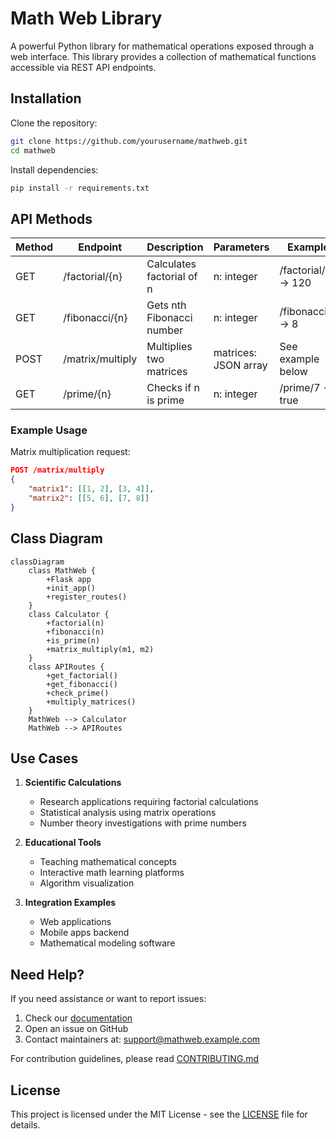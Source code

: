 # Math Web Library

A powerful Python library for mathematical operations exposed through a web interface. This library provides a collection of mathematical functions accessible via REST API endpoints.

## Installation

Clone the repository:
```bash
git clone https://github.com/yourusername/mathweb.git
cd mathweb
```

Install dependencies:
```bash
pip install -r requirements.txt
```

## API Methods

| Method | Endpoint | Description | Parameters | Example |
|--------|----------|-------------|------------|---------|
| GET | /factorial/{n} | Calculates factorial of n | n: integer | /factorial/5 → 120 |
| GET | /fibonacci/{n} | Gets nth Fibonacci number | n: integer | /fibonacci/6 → 8 |
| POST | /matrix/multiply | Multiplies two matrices | matrices: JSON array | See example below |
| GET | /prime/{n} | Checks if n is prime | n: integer | /prime/7 → true |

### Example Usage

Matrix multiplication request:
```json
POST /matrix/multiply
{
    "matrix1": [[1, 2], [3, 4]],
    "matrix2": [[5, 6], [7, 8]]
}
```

## Class Diagram

```mermaid
classDiagram
    class MathWeb {
        +Flask app
        +init_app()
        +register_routes()
    }
    class Calculator {
        +factorial(n)
        +fibonacci(n)
        +is_prime(n)
        +matrix_multiply(m1, m2)
    }
    class APIRoutes {
        +get_factorial()
        +get_fibonacci()
        +check_prime()
        +multiply_matrices()
    }
    MathWeb --> Calculator
    MathWeb --> APIRoutes
```

## Use Cases

1. **Scientific Calculations**
   - Research applications requiring factorial calculations
   - Statistical analysis using matrix operations
   - Number theory investigations with prime numbers

2. **Educational Tools**
   - Teaching mathematical concepts
   - Interactive math learning platforms
   - Algorithm visualization

3. **Integration Examples**
   - Web applications
   - Mobile apps backend
   - Mathematical modeling software

## Need Help?

If you need assistance or want to report issues:

1. Check our [documentation](docs/README.md)
2. Open an issue on GitHub
3. Contact maintainers at: support@mathweb.example.com

For contribution guidelines, please read [CONTRIBUTING.md](CONTRIBUTING.md)

## License

This project is licensed under the MIT License - see the [LICENSE](LICENSE) file for details.
